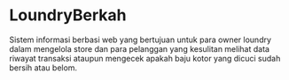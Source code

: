 # LoundryBerkah
 Sistem informasi berbasi web yang bertujuan untuk para owner loundry dalam mengelola store dan para pelanggan yang kesulitan melihat data riwayat transaksi ataupun mengecek apakah baju kotor yang dicuci sudah bersih atau belom.
